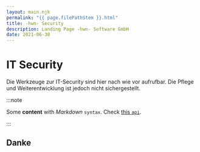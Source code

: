 ```yaml
---
layout: main.njk
permalink: "{{ page.filePathStem }}.html"
title: -hwn- Security
description: Landing Page -hwn- Software GmbH
date: 2021-06-30
---
```


# IT Security

Die Werkzeuge zur IT-Security sind hier nach wie vor aufrufbar. 
Die Pflege und Weiterentwicklung ist jedoch nicht sichergestellt.

:::note

Some **content** with _Markdown_ `syntax`. Check [this `api`](#).

:::

## Danke
